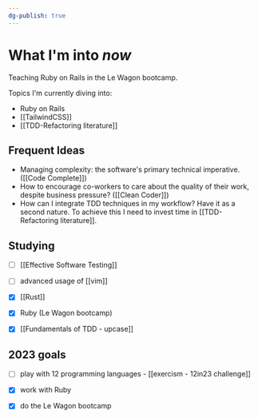 ```yaml
---
dg-publish: true
---
```

# What I'm into *now*

Teaching Ruby on Rails in the Le Wagon bootcamp.

Topics I'm currently diving into:

- Ruby on Rails
- [[TailwindCSS]]
- [[TDD-Refactoring literature]]


## Frequent Ideas

- Managing complexity: the software's primary technical imperative. ([[Code Complete]])
- How to encourage co-workers to care about the quality of their work, despite business pressure? ([[Clean Coder]])
- How can I integrate TDD techniques in my workflow? Have it as a second nature. To achieve this I need to invest time in [[TDD-Refactoring literature]].


## Studying

- [ ] [[Effective Software Testing]]
- [ ] advanced usage of [[vim]]
- [x] [[Rust]]
- [x] Ruby (Le Wagon bootcamp)
- [x] [[Fundamentals of TDD - upcase]]


## 2023 goals

- [ ] play with 12 programming languages - [[exercism - 12in23 challenge]]
- [x] work with Ruby
- [x] do the Le Wagon bootcamp

